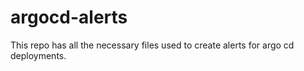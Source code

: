 # argocd-alerts
This repo has all the necessary files used to create alerts for argo cd deployments.
